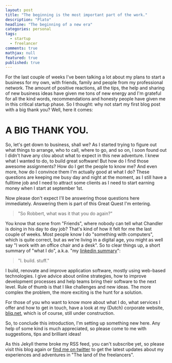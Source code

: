 ```yaml
---
layout: post
title: "The beginning is the most important part of the work."
description: "Plato"
headline: "The beginning of a new era"
categories: personal
tags: 
  - startup
  - freelancer
comments: true
mathjax: null
featured: true
published: true
---
```


For the last couple of weeks I've been talking a lot about my plans to start a business for my own, with friends, family and people from my
professional network. The amount of positive reactions, all the tips, the help and sharing of new business ideas have given me tons of new energy and
I'm grateful for all the kind words, recommendations and honesty people have given me in this critical startup phase. So I thought:
why not start my first blog post with a big thank you? Well, here it comes:

A BIG THANK YOU.
================

So, let's get down to business, shall we? As I started trying to figure out what things to arrange, who to call, where to go, and so on, I soon found
out I didn't have any clou about what to expect in this new adventure. I knew what I wanted to do, to build great software!
But how do I find those awesome assignments? How do I get the people to know me? And even more, how do I convince them I'm actually good at
what I do? These questions are keeping me busy day and night at the moment, as I still have a fulltime job and I need to attract some clients
as I need to start earning money when I start at september 1st.

Now please don't expect I'll be answering those questions here immediately. Answering them is part of this Great Quest I'm entering.

> &quot;So Robbert, what was it that you do again?&quot;

You know that scene from "Friends", where nobody can tell what Chandler is doing in his day to day job? That's kind of how it felt for me
the last couple of weeks. Most people know I do "something with computers", which is quite correct, but as we're living in a digital age,
you might as well say "I work with an office chair and a desk". So to clear things up, a short summary of "what I do", a.k.a. "my
[linkedin summary](https://linkedin.com/in/robbertvdbogerd)":

> &quot;I. build. stuff.&quot;

I build, renovate and improve application software, mostly using web-based technologies. I give advice about online strategies, how to
improve development processes and help teams bring their software to the next level. Rule of thumb is that I like challenges and new
ideas. The more complex the problem, the more exciting is the hunt for a solution.

For those of you who want to know more about what I do, what services I offer and how to get in touch, have a look at my (Dutch) corporate
website, [bliq.net](http://bliq.net/ "bliq - web application development"), which is of course, still under construction.

So, to conclude this introduction, I'm setting up something new here. Any help of some kind is much appreciated, so please come to me with
suggestions, tips and brilliant ideas!

As this Jekyll theme broke my RSS feed, you can't subscribe yet, so please visit this blog again or
[find me on twitter](https://twitter.com/nickedname) to get the latest updates about my experiences and adventures in "The land of the
freelancers".

